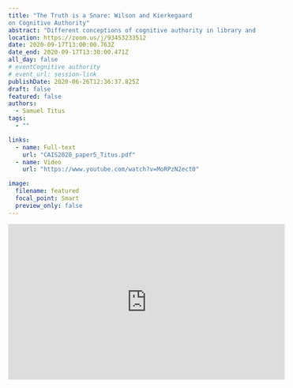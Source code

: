 ```yaml
---
title: "The Truth is a Snare: Wilson and Kierkegaard
on Cognitive Authority"
abstract: "Different conceptions of cognitive authority in library and information science (LIS) obscure best practice for functions of the profession, such as information literacy instruction, that derive from how authority is understood. Some of these conceptions, such as a normative conception of authority, are prominent but not grounded in theory. Accordingly, this paper examines the work of Wilson (1983) and Kierkegaard (1813-1855) in hopes of reminding the profession of its most rigorously articulated formulations of authority. A more critical understanding of this concept is necessary for practice that speaks to the reality of a context bifurcated by adherence to competing authorities."
location: https://zoom.us/j/93453233512
date: 2020-09-17T13:00:00.763Z
date_end: 2020-09-17T13:30:00.471Z
all_day: false
# eventCognitive authority
# event_url: session-link
publishDate: 2020-06-26T12:36:37.825Z
draft: false
featured: false
authors:
  - Samuel Titus
tags:
  - ""

links:
  - name: Full-text
    url: "CAIS2020_paper5_Titus.pdf"
  - name: Video
    url: "https://www.youtube.com/watch?v=MoRPzN2ect0"

image:
  filename: featured
  focal_point: Smart
  preview_only: false
---
```


<iframe width="560" height="315" src="https://www.youtube.com/embed/MoRPzN2ect0" frameborder="0" allow="accelerometer; autoplay; clipboard-write; encrypted-media; gyroscope; picture-in-picture" allowfullscreen></iframe>